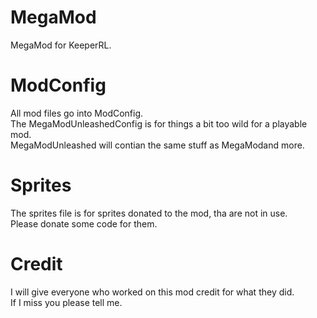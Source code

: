# MegaMod
MegaMod for KeeperRL.
# ModConfig
All mod files go into ModConfig.\
The MegaModUnleashedConfig is for things a bit too wild for a playable mod.\
MegaModUnleashed will contian the same stuff as MegaModand more.
# Sprites
The sprites file is for sprites donated to the mod, tha are not in use.\
Please donate some code for them.
# Credit
I will give everyone who worked on this mod credit for what they did.\
If I miss you please tell me.
